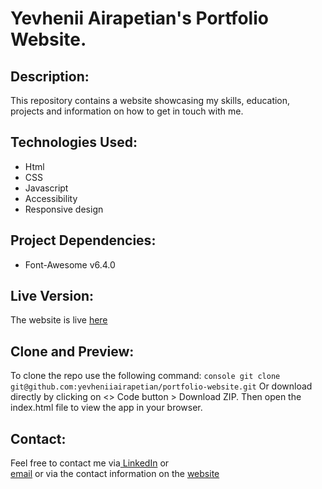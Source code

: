# Yevhenii Airapetian's Portfolio Website.
## Description:
This repository contains a website showcasing my skills, education, projects and information on how to get in touch with me.

## Technologies Used:
- Html
- CSS
- Javascript
- Accessibility
- Responsive design

## Project Dependencies:
- Font-Awesome v6.4.0
## Live Version:
The website is live [here](https://yevheniiairapetian.github.io/portfolio-website/)

## Clone and Preview:
To clone the repo use the following command:
```console git clone git@github.com:yevheniiairapetian/portfolio-website.git```
Or download directly by clicking on <> Code button > Download ZIP. Then open the index.html file to view the app in your browser.

## Contact:
Feel free to contact me via[ LinkedIn](https://www.linkedin.com/in/yevhenii-airapetian/) or  
[email](mailto:sonkozhenia11@gmail.com) or 
via the contact information on the [website](https://yevheniiairapetian.github.io/portfolio-website/contact.html) 

